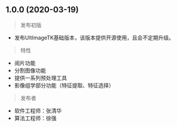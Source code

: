 ## 1.0.0  (2020-03-19)

> 发布初版

- 发布UltImageTK基础版本，该版本提供开源使用，且会不定期升级。

> 特性

- 阅片功能
- 分割图像功能
- 提供一系列预处理工具
- 影像组学部分功能（特征提取、特征选择）

> 发布者
- 软件工程师：张清华
- 算法工程师：徐强